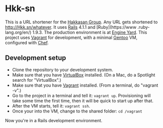 # Hkk-sn

This is a URL shortener for the [Hakkasan Group](http://hakkasangroup.com/).  Any URL gets shortened
to http://Hkk.sn/whatever.  It uses [Rails](http://rubyonrails.org/) 4.1.1 and [Ruby](https://www
.ruby-lang.org/en/) 1.9.3.  The production environment is at [Engine
Yard](https://www.engineyard.com/).  This project uses [Vagrant](http://www.vagrantup.com/) for
development, with a minimal [Gentoo](http://www.gentoo.org/) VM, configured with
[Chef](http://www.getchef.com/chef/).

## Development setup

* Clone the repository to your development system.
* Make sure that you have [VirtualBox](https://www.virtualbox.org/) installed.  (On a Mac, do a
  Spotlight search for "VirtualBox".)
* Make sure that you have [Vagrant](http://www.vagrantup.com/) installed.  (From a terminal, do
  "vagrant -v".)
* Go to the project in a terminal and tell it: ```vagrant up```.  Provisioning will take some time
  the first time, then it will be quick to start up after that.
* After the VM starts, tell it: ```vagrant ssh```.
* Once your into the VM, change to the shared folder: ```cd /vagrant```

Now you're in a Rails development environment.